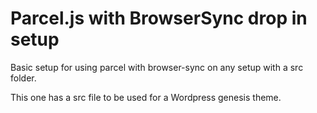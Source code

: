 # Parcel.js with BrowserSync drop in setup
Basic setup for using parcel with browser-sync on any setup with a src folder.

This one has a src file to be used for a Wordpress genesis theme.

